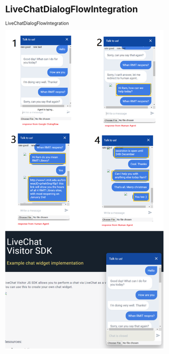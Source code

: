 # LiveChatDialogFlowIntegration
LiveChatDialogFlowIntegration

![alt text](screenshots.png)
![alt text](screenshot_visitorsdkhomepage.png)
